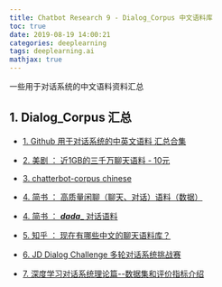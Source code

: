 ```yaml
---
title: Chatbot Research 9 - Dialog_Corpus 中文语料库
toc: true
date: 2019-08-19 14:00:21
categories: deeplearning
tags: deeplearning.ai
mathjax: true
---
```


一些用于对话系统的中文语料资料汇总

<!-- more -->

## 1. Dialog_Corpus 汇总

- [1. Github 用于对话系统的中英文语料 汇总合集][1]

- [2. 美剧 ： 近1GB的三千万聊天语料 - 10元][2]

- [3. chatterbot-corpus chinese][3]

- [4. 简书 ： 高质量闲聊（聊天、对话）语料（数据）][4_1]

- [4. 简书 ： ___dada____ 对话语料][4_2]

- [5. 知乎 ： 现在有哪些中文的聊天语料库？][5]

- [6. JD Dialog Challenge 多轮对话系统挑战赛][6]

- [7. 深度学习对话系统理论篇--数据集和评价指标介绍][7]


[1]: https://github.com/candlewill/Dialog_Corpus
[2]: http://www.shareditor.com/blogshow/?blogId=112
[3]: https://github.com/gunthercox/chatterbot-corpus/blob/master/chatterbot_corpus/data/chinese/greetings.yml
[4_1]: https://www.jianshu.com/p/c1865d2b911c
[4_2]: https://www.jianshu.com/u/73283aaafe29
[5]: https://www.zhihu.com/question/44764422
[6]: http://jddc.jd.com/
[7]: https://github.com/Samurais/insuranceqa-corpus-zh
[7]: https://zhuanlan.zhihu.com/p/33088748